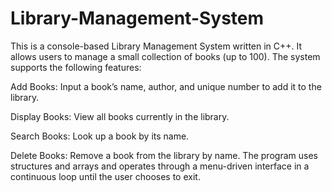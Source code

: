 # Library-Management-System
This is a console-based Library Management System written in C++. It allows users to manage a small collection of books (up to 100). The system supports the following features:

Add Books: Input a book’s name, author, and unique number to add it to the library.

Display Books: View all books currently in the library.

Search Books: Look up a book by its name.

Delete Books: Remove a book from the library by name.
The program uses structures and arrays and operates through a menu-driven interface in a continuous loop until the user chooses to exit.
